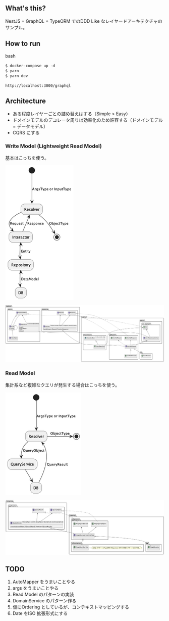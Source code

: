 ## What's this?

NestJS + GraphQL + TypeORM でのDDD Like なレイヤードアーキテクチャのサンプル。

## How to run

bash
```
$ docker-compose up -d
$ yarn
$ yarn dev
```
`http://localhost:3000/graphql`

## Architecture

- ある程度レイヤーごとの詰め替えはする（Simple > Easy）
- ドメインモデルのデコレータ周りは効率化のため許容する（ドメインモデル = データモデル）
- CQRS にする

### Write Model (Lightweight Read Model)

基本はこっちを使う。

![フロー図WriteModel](docs/uml/flow.write.png)

![クラス図WriteModel](docs/uml/class.write.png)

### Read Model

集計系など複雑なクエリが発生する場合はこっちを使う。

![フロー図ReadModel](docs/uml/flow.read.png)

![クラス図ReadModel](docs/uml/class.read.png)

## TODO

1. AutoMapper をうまいことやる
2. args をうまいことやる
3. Read Model のパターンの実装
4. DomainService のパターン作る
5. 仮にOrdering としているが、コンテキストマッピングする
6. Date をISO 拡張形式にする